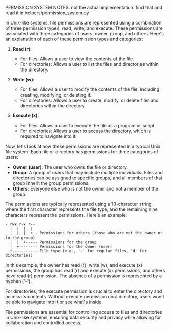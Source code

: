 PERMISSION SYSTEM NOTES. not the actual implementation. find that and read it in helpers/permission_system.py

In Unix-like systems, file permissions are represented using a combination of three permission types: read, write, and execute. These permissions are associated with three categories of users: owner, group, and others. Here's an explanation of each of these permission types and categories:

1. **Read (r)**:
   - For files: Allows a user to view the contents of the file.
   - For directories: Allows a user to list the files and directories within the directory.

2. **Write (w)**:
   - For files: Allows a user to modify the contents of the file, including creating, modifying, or deleting it.
   - For directories: Allows a user to create, modify, or delete files and directories within the directory.

3. **Execute (x)**:
   - For files: Allows a user to execute the file as a program or script.
   - For directories: Allows a user to access the directory, which is required to navigate into it.

Now, let's look at how these permissions are represented in a typical Unix file system. Each file or directory has permissions for three categories of users:

- **Owner (user)**: The user who owns the file or directory.
- **Group**: A group of users that may include multiple individuals. Files and directories can be assigned to specific groups, and all members of that group inherit the group permissions.
- **Others**: Everyone else who is not the owner and not a member of the group.

The permissions are typically represented using a 10-character string, where the first character represents the file type, and the remaining nine characters represent the permissions. Here's an example:

```
- rwx r-x r--
  |  |  |  |
  |  |  |  +-- Permissions for others (those who are not the owner or in the group)
  |  |  +----- Permissions for the group
  |  +-------- Permissions for the owner (user)
  +----------- File type (e.g., '-' for regular files, 'd' for directories)
```

In this example, the owner has read (r), write (w), and execute (x) permissions, the group has read (r) and execute (x) permissions, and others have read (r) permission. The absence of a permission is represented by a hyphen ('-'). 

For directories, the execute permission is crucial to enter the directory and access its contents. Without execute permission on a directory, users won't be able to navigate into it or see what's inside.

File permissions are essential for controlling access to files and directories in Unix-like systems, ensuring data security and privacy while allowing for collaboration and controlled access.